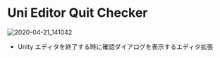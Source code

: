 # Uni Editor Quit Checker

![2020-04-21_141042](https://user-images.githubusercontent.com/6134875/79827687-eb79ee80-83d9-11ea-9441-bfeb19a1a0e9.png)

* Unity エディタを終了する時に確認ダイアログを表示するエディタ拡張
